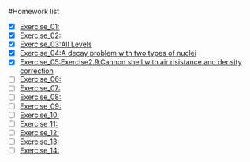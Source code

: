 #Homework list
- [x] [Exercise_01:]()
- [x] [Exercise_02:](https://www.zybuluo.com/cszzlhh/note/505447)
- [x] [Exercise_03:All Levels](https://www.zybuluo.com/cszzlhh/note/513193)
- [x] [Exercise_04:A decay problem with two types of nuclei](https://www.zybuluo.com/cszzlhh/note/525942)
- [x] [Exercise_05:Exercise2.9.Cannon shell with air risistance and density correction](https://www.zybuluo.com/cszzlhh/note/534216)
- [ ] [Exercise_06:]()
- [ ] [Exercise_07:]()
- [ ] [Exercise_08:]()
- [ ] [Exercise_09:]()
- [ ] [Exercise_10:]()
- [ ] [Exercise_11:]()
- [ ] [Exercise_12:]()
- [ ] [Exercise_13:]()
- [ ] [Exercise_14:]()
